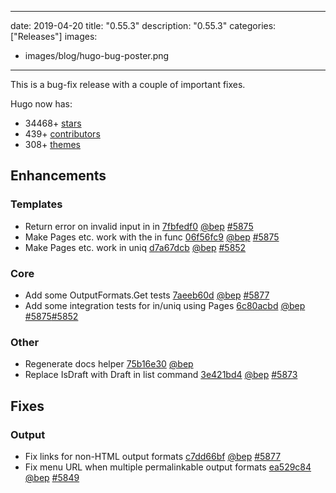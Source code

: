 
---
date: 2019-04-20
title: "0.55.3"
description: "0.55.3"
categories: ["Releases"]
images:
- images/blog/hugo-bug-poster.png

---

	

This is a bug-fix release with a couple of important fixes.


Hugo now has:

* 34468+ [stars](https://github.com/gohugoio/hugo/stargazers)
* 439+ [contributors](https://github.com/gohugoio/hugo/graphs/contributors)
* 308+ [themes](http://themes.gohugo.io/)

## Enhancements

### Templates

* Return error on invalid input in in [7fbfedf0](https://github.com/gohugoio/hugo/commit/7fbfedf01367ff076c3c875b183789b769b99241) [@bep](https://github.com/bep) [#5875](https://github.com/gohugoio/hugo/issues/5875)
* Make Pages etc. work with the in func [06f56fc9](https://github.com/gohugoio/hugo/commit/06f56fc983d460506d39b3a6f638b1632af07073) [@bep](https://github.com/bep) [#5875](https://github.com/gohugoio/hugo/issues/5875)
* Make Pages etc. work in uniq [d7a67dcb](https://github.com/gohugoio/hugo/commit/d7a67dcb51829b12d492d3f2ee4f6e2a3834da63) [@bep](https://github.com/bep) [#5852](https://github.com/gohugoio/hugo/issues/5852)

### Core

* Add some OutputFormats.Get tests [7aeeb60d](https://github.com/gohugoio/hugo/commit/7aeeb60d7ee71690461df92ff41cb8b2f7f5aa61) [@bep](https://github.com/bep) [#5877](https://github.com/gohugoio/hugo/issues/5877)
* Add some integration tests for in/uniq using Pages [6c80acbd](https://github.com/gohugoio/hugo/commit/6c80acbd5e314dd92fc075551ffabafaae01dca7) [@bep](https://github.com/bep) [#5875](https://github.com/gohugoio/hugo/issues/5875)[#5852](https://github.com/gohugoio/hugo/issues/5852)

### Other

* Regenerate docs helper [75b16e30](https://github.com/gohugoio/hugo/commit/75b16e30ec55e82a8024cc4d27880d9b79e0fa41) [@bep](https://github.com/bep) 
* Replace IsDraft with Draft in list command [3e421bd4](https://github.com/gohugoio/hugo/commit/3e421bd47cd35061df89c1c127ec8fa4ae368449) [@bep](https://github.com/bep) [#5873](https://github.com/gohugoio/hugo/issues/5873)

## Fixes

### Output

* Fix links for non-HTML output formats [c7dd66bf](https://github.com/gohugoio/hugo/commit/c7dd66bfe2e32430f9b1a3126c67014e40d8405e) [@bep](https://github.com/bep) [#5877](https://github.com/gohugoio/hugo/issues/5877)
* Fix menu URL when multiple permalinkable output formats [ea529c84](https://github.com/gohugoio/hugo/commit/ea529c847ebc0267c6d0426cc8f77d5c76c73fe4) [@bep](https://github.com/bep) [#5849](https://github.com/gohugoio/hugo/issues/5849)





